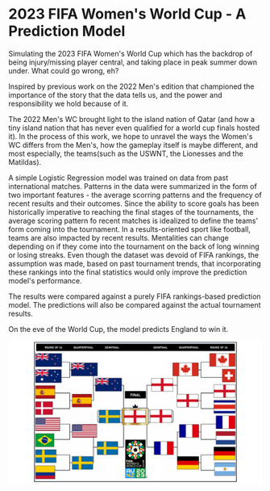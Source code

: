 # 2023 FIFA Women's World Cup - A Prediction Model
Simulating the 2023 FIFA Women's World Cup which has the backdrop of being injury/missing player central, and taking place in peak summer down under. What could go wrong, eh?

Inspired by previous work on the 2022 Men's edition that championed the importance of the story that the data tells us, and the power and responsibility we hold because of it.

The 2022 Men's WC brought light to the island nation of Qatar (and how a tiny island nation that has never even qualified for a world cup finals hosted it). In the process of this work, we hope to unravel the ways the Women's WC differs from the Men's, how the gameplay itself is maybe different, and most especially, the teams(such as the USWNT, the Lionesses and the Matildas).

A simple Logistic Regression model was trained on data from past international matches. Patterns in the data were summarized in the form of two important features - the average scorring patterns and the frequency of recent results and their outcomes. Since the ability to score goals has been historically imperative to reaching the final stages of the tournaments, the average scoring pattern fo recent matches is idealized to define the teams' form coming into the tournament. In a results-oriented sport like football, teams are also impacted by recent results. Mentalities can change depending on if they come into the tournament on the back of long winning or losing streaks. Even though the dataset was devoid of FIFA rankings, the assumption was made, based on past tournament trends, that incorporating these rankings into the final statistics would only improve the prediction model's performance.

The results were compared against a purely FIFA rankings-based prediction model. The predictions will also be compared against the actual tournament results. 

On the eve of the World Cup, the model predicts England to win it. 

![Knockout Stage Bracket](model-based.png)

